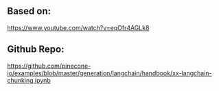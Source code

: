 ## Based on:
https://www.youtube.com/watch?v=eqOfr4AGLk8

## Github Repo:
https://github.com/pinecone-io/examples/blob/master/generation/langchain/handbook/xx-langchain-chunking.ipynb

